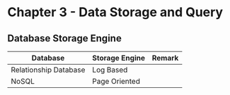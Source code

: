# Chapter 3 - Data Storage and Query

## Database Storage Engine

| Database              | Storage Engine | Remark |
| --------------------- | -------------- | ------ |
| Relationship Database | Log Based      |        |
| NoSQL                 | Page Oriented  |        |

